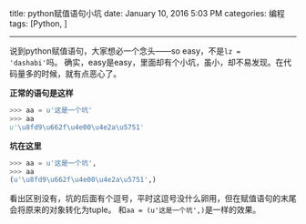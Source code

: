 title: python赋值语句小坑
date: January 10, 2016 5:03 PM
categories: 编程
tags:  [Python, ]

---


说到python赋值语句，大家想必一个念头——so easy，不是`lz = 'dashabi'`吗。
确实，easy是easy，里面却有个小坑，虽小，却不易发现。在代码量多的时候，就有点恶心了。

**正常的语句是这样**
```python
>>> aa = u'这是一个坑'
>>> aa 
u'\u8fd9\u662f\u4e00\u4e2a\u5751'
```

**坑在这里**
```python
>>> aa = u'这是一个坑',
>>> aa 
(u'\u8fd9\u662f\u4e00\u4e2a\u5751',)
```
  

看出区别没有，坑的后面有个逗号，平时这逗号没什么卵用，但在赋值语句的末尾会将原来的对象转化为tuple。
和`aa = (u'这是一个坑',)`是一样的效果。